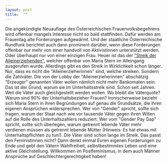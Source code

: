```yaml
---
layout: post
title:  ""
---
```


Die angekündigte Neuauflage des Österreichischen Frauenvolksbegehrens wird offenbar mangels Interesse nicht so bald stattfinden. Dafür werden am Frauentag alte Forderungen aufgewärmt. Und der staatliche Österreichische Rundfunk berichtet auch dann prominent darüber, wenn diese Forderungen offenbar nur mehr von einer handvoll von Aktivistinnen unterstützt werden. Oder überhaupt nur von einer einzigen Frau. Heuer ist das der ["Streik der Alleinerziehenden"](http://www.mariastern.at/), welcher offenbar von Maria Stern im Alleingang ausgerufen wurde. Allerdings gibt es den Streik in Wirklichkeit schon länger. Nur, dass es nicht die "Alleinerzieherinnen" sind, welche streiken. Sondern die Zahlväter. Die von der Lobby der "Alleinerzieherinnen" abschätzig "Erzeuger" genannten Väter wollen nämlich nicht mehr Bankomaten sein. Das ist der Grund, warum sie im Unterhaltsstreik sind. Schon seit Jahren. Weil die Väter auch gleichgestellt werden wollen. Wo bleibt die Väterquote? Warum sind 90% der Unterhaltsbezieher Frauen? Ironischerweise bezieht sich Maria Stern in ihren Begründungen auf genau die Grundsätze, die ihren eigenen Ansprüchen widersprechen. Wer von "Gender" spricht, sollte sich fragen, warum der Staat nach wie vor tausende Väter gegen ihren Willen auf die Rolle des Unterhaltszahlers reduziert. Wer vom "Gender Pay Gap" spricht, sollte sich überlegen, warum getrennt lebende Väter mehr verdienen müssen als getrennt lebende Mütter (Hinweis: Es hat etwas mit Unterhaltspflichten zu tun!). Die Väter sind schon lange im Streik. Das passt den Feministinnen nicht? Dann denkt einmal Euren eigenen Forderungen zu Ende und gebt den Vätern Wahlfreiheit, selbstbestimmtes Leben und eine aktive Gleichstellung. Willkommen im Postfeminismus, in dem auch Männer Ansprüche auf Geschlechtergerechtigkeit haben!
